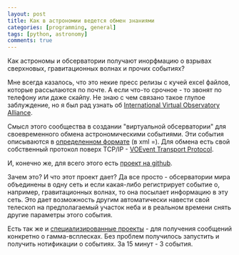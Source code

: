 ```yaml
---
layout: post
title: Как в астрономии ведется обмен знаниями
categories: [programming, general]
tags: [python, astronomy]
comments: true
---
```


Как астрономы и обсерватории получают инорфмацию о взрывах сверхновых, гравитационных волнах и прочих событиях? 

Мне всегда казалось, что это некие пресс релизы с кучей excel файлов, которые рассылаются по почте. 
А если что-то срочное - то звонят по телефону или даже скайпу. Не знаю с чем связано такое глупое заблуждение, 
но я был рад узнать об [International  Virtual  Observatory  Alliance](http://www.ivoa.net/).

Смысл этого сообщества в создании "виртуальной обсерватории" для своевременного обмена 
астрономическими событиями. 
Эти события описываются в 
[определенном формате](http://www.ivoa.net/documents/VOEvent/) (в xml =). 
Для обмена есть свой собственный протокол поверх TCP/IP - [VOEvent Transport Protocol](http://www.ivoa.net/documents/Notes/VOEventTransport/). 

И, конечно же, для всего этого есть [проект на github](https://github.com/jdswinbank/Comet).

Зачем это? И что этот проект дает?
Да все просто - обсерватории мира объединены в одну сеть и если какая-либо регистрирует 
событие о, например, гравитационных волнах, то она посылает информацию в эту сеть.
Это дает возможность другим автоматически навести свой телескоп на предполагаемый 
участок неба и в реальном времени снять другие параметры этого события.

Есть так же и [специализированные проекты](https://github.com/lpsinger/pygcn) - для получения сообщений 
конкретно о гамма-всплесках. Без проблем получилось запустить и получить нотификации о 
событиях. За 15 минут - 3 события.